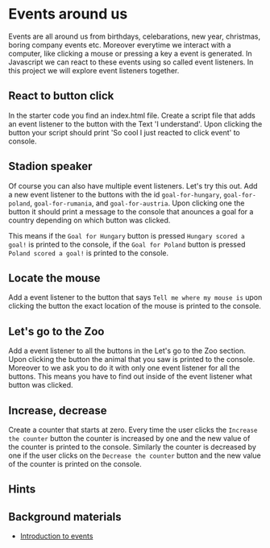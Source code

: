 Events around us
================

Events are all around us from birthdays, celebarations, new year, christmas, boring company events etc. 
Moreover everytime we interact with a computer, like clicking a mouse or pressing a key a event is generated.
In Javascript we can react to these events using so called event listeners. In this project we will explore event
listeners together.

React to button click
------------------------

In the starter code you find an index.html file. Create a script file that adds an event listener to the button with
the Text 'I understand'. Upon clicking the button your script should print 'So cool I just reacted to click event' to
console.

Stadion speaker
------------------

Of course you can also have multiple event listeners. Let's try this out. Add a new event listener to the buttons with
the id `goal-for-hungary`, `goal-for-poland`, `goal-for-rumania`, and `goal-for-austria`. Upon clicking one the button
it should print a message to the console that anounces a goal for a country depending on which button was clicked.

This means if the `Goal for Hungary` button is pressed `Hungary scored a goal!` is printed to the console, if the 
`Goal for Poland` button is pressed `Poland scored a goal!` is printed to the console.


Locate the mouse
----------------

Add a event listener to the button that says `Tell me where my mouse is` upon clicking the button the exact location of
the mouse is printed to the console.


Let's go to the Zoo
-------------------

Add a event listener to all the buttons in the Let's go to the Zoo section. Upon clicking the button the animal that you saw is printed to the console. Moreover to we ask you to do it with only one event listener for all the buttons.
This means you have to find out inside of the event listener what button was clicked.


Increase, decrease
------------------

Create a counter that starts at zero. Every time the user clicks the `Increase the counter` button the counter is increased by one and the new value of the counter is printed to the console. Similarly the counter is decreased
by one if the user clicks on the `Decrease the counter` button and the new value of the counter is printed on the
console.

Hints
-----

Background materials
--------------------
 * [Introduction to events](https://developer.mozilla.org/en-US/docs/Learn/JavaScript/Building_blocks/Events)